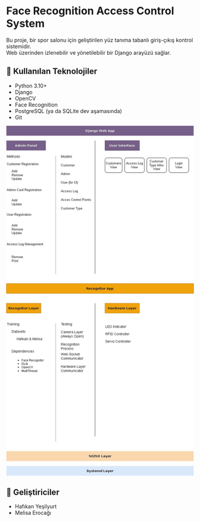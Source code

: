 # Face Recognition Access Control System

Bu proje, bir spor salonu için geliştirilen yüz tanıma tabanlı giriş-çıkış kontrol sistemidir.  
Web üzerinden izlenebilir ve yönetilebilir bir Django arayüzü sağlar.

## 🔧 Kullanılan Teknolojiler
- Python 3.10+
- Django
- OpenCV
- Face Recognition
- PostgreSQL (ya da SQLite dev aşamasında)
- Git


![Proje Structure](media/structure.jpeg)

## 🚀 Geliştiriciler
- Hafıkan Yeşilyurt
- Melisa Erocağı